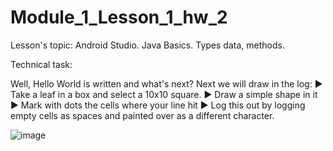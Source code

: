 # Module_1_Lesson_1_hw_2
Lesson's topic:
Android Studio. Java Basics. Types data, methods.

Technical task:

Well, Hello World is written and what's next? Next we will draw in the log:
► Take a leaf in a box and select a 10x10 square.
► Draw a simple shape in it
► Mark with dots the cells where your line hit
► Log this out by logging empty cells as spaces and
painted over as a different character.

![image](https://github.com/vdcast/Module_1_Lesson_1_hw_2/assets/108469609/556eca0a-6e99-4b47-9c0e-ec5937d1f7d5)
